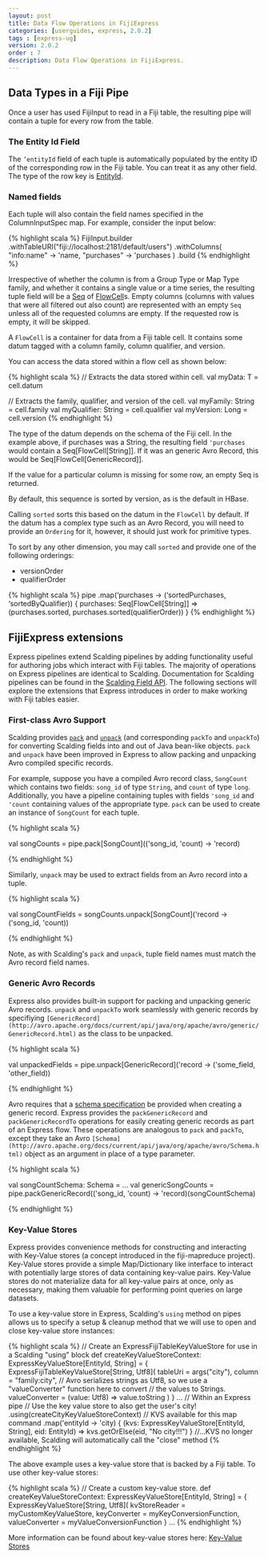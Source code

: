 ```yaml
---
layout: post
title: Data Flow Operations in FijiExpress
categories: [userguides, express, 2.0.2]
tags : [express-ug]
version: 2.0.2
order : 7
description: Data Flow Operations in FijiExpress.
---
```


## Data Types in a Fiji Pipe

Once a user has used FijiInput to read in a Fiji table, the resulting pipe will contain a tuple for
every row from the table.

### The Entity Id Field

The `’entityId` field of each tuple is automatically populated by the entity ID of the corresponding
row in the Fiji table.  You can treat it as any other field. The type of the row key is
[EntityId]({{site.api_express_2.0.2}}/flow/EntityId.html).

### Named fields

Each tuple will also contain the field names specified in the ColumnInputSpec map. For example,
consider the input below:

{% highlight scala %}
    FijiInput.builder
        .withTableURI("fiji://localhost:2181/default/users")
        .withColumns(
            "info:name" -> 'name,
            "purchases" -> 'purchases
        )
        .build
{% endhighlight %}

Irrespective of whether the column is from a Group Type or Map Type family, and whether it contains
a single value or a time series, the resulting tuple field will be a
[Seq](http://www.scala-lang.org/api/2.9.2/index.html#scala.collection.Seq) of
[FlowCell]({{site.api_express_2.0.2}}/flow/org.fiji.express.flow.FlowCell$.html)s. Empty columns
(columns with values that were all filtered out also count) are represented with an empty `Seq`
unless all of the requested columns are empty. If the requested row is empty, it will be skipped.

A `FlowCell` is a container for data from a Fiji table cell. It contains some datum tagged with a
column family, column qualifier, and version.

You can access the data stored within a flow cell as shown below:

{% highlight scala %}
   // Extracts the data stored within cell.
   val myData: T = cell.datum

   // Extracts the family, qualifier, and version of the cell.
   val myFamily: String = cell.family
   val myQualifier: String = cell.qualifier
   val myVersion: Long = cell.version
{% endhighlight %}

The type of the datum depends on the schema of the Fiji cell. In the example above, if purchases was
a String, the resulting field `'purchases` would contain a Seq[FlowCell[String]]. If it was an generic
Avro Record, this would be Seq[FlowCell[GenericRecord]].

If the value for a particular column is missing for some row, an empty Seq is returned.

By default, this sequence is sorted by version, as is the default in HBase.

Calling `sorted` sorts this based on the datum in the `FlowCell` by default. If the datum has a
complex type such as an Avro Record, you will need to provide an `Ordering` for it, however, it
should just work for primitive types.

To sort by any other dimension, you may call `sorted` and provide one of the following orderings:

* versionOrder
* qualifierOrder

{% highlight scala %}
pipe
    .map(‘purchases -> (‘sortedPurchases, ‘sortedByQualifier)) {
      purchases: Seq[FlowCell[String]] => (purchases.sorted, purchases.sorted(qualifierOrder))
    }
{% endhighlight %}

## FijiExpress extensions

Express pipelines extend Scalding pipelines by adding functionality useful for authoring jobs which
interact with Fiji tables. The majority of operations on Express pipelines are identical to
Scalding.  Documentation for Scalding pipelines can be found in the [Scalding Field
API](https://github.com/twitter/scalding/wiki/Fields-based-API-Reference).  The following sections
will explore the extensions that Express introduces in order to make working with Fiji tables
easier.

### First-class Avro Support

Scalding provides
[`pack`](https://github.com/twitter/scalding/wiki/Fields-based-API-Reference#wiki-pack) and
[`unpack`](https://github.com/twitter/scalding/wiki/Fields-based-API-Reference#wiki-unpack) (and
corresponding `packTo` and `unpackTo`) for converting Scalding fields into and out of Java bean-like
objects.  `pack` and `unpack` have been improved in Express to allow packing and unpacking Avro
compiled specific records.

For example, suppose you have a compiled Avro record class, `SongCount` which contains two fields:
`song_id` of type `String`, and `count` of type `long`.  Additionally, you have a pipeline
containing tuples with fields `'song_id` and `'count` containing values of the appropriate type.
`pack` can be used to create an instance of `SongCount` for each tuple.

{% highlight scala %}

  val songCounts = pipe.pack[SongCount](('song_id, 'count) -> 'record)

{% endhighlight %}

Similarly, `unpack` may be used to extract fields from an Avro record into a tuple.

{% highlight scala %}

  val songCountFields = songCounts.unpack[SongCount]('record -> ('song_id, 'count))

{% endhighlight %}

Note, as with Scalding's `pack` and `unpack`, tuple field names must match the Avro record field names.

### Generic Avro Records

Express also provides built-in support for packing and unpacking generic Avro records.  `unpack` and
`unpackTo` work seamlessly with generic records by specifiying
`[GenericRecord](http://avro.apache.org/docs/current/api/java/org/apache/avro/generic/GenericRecord.html)`
as the class to be unpacked.

{% highlight scala %}

  val unpackedFields = pipe.unpack[GenericRecord]('record -> ('some_field, 'other_field))

{% endhighlight %}

Avro requires that a [schema specification](http://avro.apache.org/docs/current/spec.html) be
provided when creating a generic record.  Express provides the `packGenericRecord` and
`packGenericRecordTo` operations for easily creating generic records as part of an Express flow.
These operations are analogous to `pack` and `packTo`, except they take an Avro
`[Schema](http://avro.apache.org/docs/current/api/java/org/apache/avro/Schema.html)` object as an
argument in place of a type parameter.

{% highlight scala %}

  val songCountSchema: Schema = ...
  val genericSongCounts = pipe.packGenericRecord(('song_id, 'count) -> 'record)(songCountSchema)

{% endhighlight %}

### Key-Value Stores

Express provides convenience methods for constructing and interacting with Key-Value stores (a
concept introduced in the fiji-mapreduce project). Key-Value stores provide a simple Map/Dictionary
like interface to interact with potentially large stores of data containing key-value pairs.
Key-Value stores do not materialize data for all key-value pairs at once, only as necessary, making
them valuable for performing point queries on large datasets.

To use a key-value store in Express, Scalding's `using` method on pipes allows us to specify a setup
& cleanup method that we will use to open and close key-value store instances:

{% highlight scala %}
  // Create an ExpressFijiTableKeyValueStore for use in a Scalding "using" block
  def createKeyValueStoreContext: ExpressKeyValueStore[EntityId, String] = {
    ExpressFijiTableKeyValueStore[String, Utf8](
        tableUri = args("city"),
        column = "family:city",
        // Avro serializes strings as Utf8, so we use a "valueConverter" function here to convert
        // the values to Strings.
        valueConverter = (value: Utf8) => value.toString )
  }
  ...
  // Within an Express pipe
  // Use the key value store to also get the user's city!
  .using(createCityKeyValueStoreContext)
    // KVS available for this map command
    .map('entityId -> 'city) { (kvs: ExpressKeyValueStore[EntityId, String], eid: EntityId) =>
        kvs.getOrElse(eid, "No city!!!") }
    //...KVS no longer available, Scalding will automatically call the "close" method
{% endhighlight %}

The above example uses a key-value store that is backed by a Fiji table. To use other key-value
stores:

{% highlight scala %}
  // Create a custom key-value store.
  def createKeyValueStoreContext: ExpressKeyValueStore[EntityId, String] = {
    ExpressKeyValueStore[String, Utf8](
        kvStoreReader = myCustomKeyValueStore,
        keyConverter = myKeyConversionFunction,
        valueConverter = myValueConversionFunction
  }
  ...
{% endhighlight %}

More information can be found about key-value stores here:
[Key-Value Stores]({{site.userguide_mapreduce_1_2_7}}/key-value-stores/)
